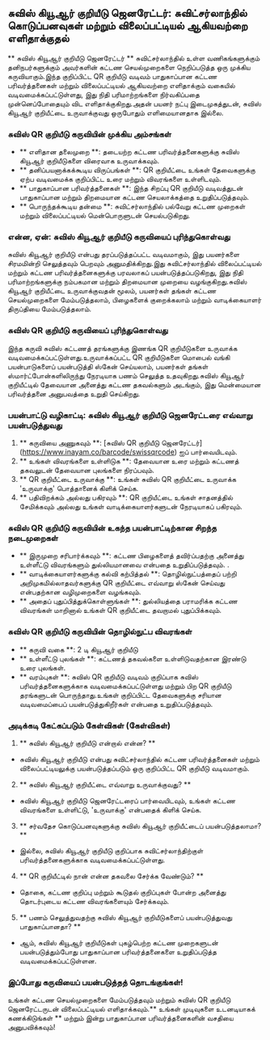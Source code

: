 ## சுவிஸ் கியூஆர் குறியீடு ஜெனரேட்டர்: சுவிட்சர்லாந்தில் கொடுப்பனவுகள் மற்றும் விலைப்பட்டியல் ஆகியவற்றை எளிதாக்குதல்

** சுவிஸ் கியூஆர் குறியீடு ஜெனரேட்டர் ** சுவிட்சர்லாந்தில் உள்ள வணிகங்களுக்கும் தனிநபர்களுக்கும் அவர்களின் கட்டண செயல்முறைகளை நெறிப்படுத்த ஒரு முக்கிய கருவியாகும்.இந்த குறிப்பிட்ட QR குறியீடு வடிவம் பாதுகாப்பான கட்டண பரிவர்த்தனைகள் மற்றும் விலைப்பட்டியல் ஆகியவற்றை எளிதாக்கும் வகையில் வடிவமைக்கப்பட்டுள்ளது, இது நிதி பரிமாற்றங்களை நிர்வகிப்பதை முன்னெப்போதையும் விட எளிதாக்குகிறது.அதன் பயனர் நட்பு இடைமுகத்துடன், சுவிஸ் கியூஆர் குறியீட்டை உருவாக்குவது ஒருபோதும் எளிமையானதாக இல்லை.

### சுவிஸ் QR குறியீடு கருவியின் முக்கிய அம்சங்கள்

- ** எளிதான தலைமுறை **: தடையற்ற கட்டண பரிவர்த்தனைகளுக்கு சுவிஸ் கியூஆர் குறியீடுகளை விரைவாக உருவாக்கவும்.
- ** தனிப்பயனாக்கக்கூடிய விருப்பங்கள் **: QR குறியீட்டை உங்கள் தேவைகளுக்கு ஏற்ப வடிவமைக்க குறிப்பிட்ட உரை மற்றும் விவரங்களை உள்ளிடவும்.
- ** பாதுகாப்பான பரிவர்த்தனைகள் **: இந்த சிறப்பு QR குறியீடு வடிவத்துடன் பாதுகாப்பான மற்றும் திறமையான கட்டண செயலாக்கத்தை உறுதிப்படுத்தவும்.
- ** பொருந்தக்கூடிய தன்மை **: சுவிட்சர்லாந்தில் பல்வேறு கட்டண முறைகள் மற்றும் விலைப்பட்டியல் மென்பொருளுடன் செயல்படுகிறது.

### என்ன, ஏன்: சுவிஸ் கியூஆர் குறியீடு கருவியைப் புரிந்துகொள்வது

சுவிஸ் கியூஆர் குறியீடு என்பது தரப்படுத்தப்பட்ட வடிவமாகும், இது பயனர்களை சிரமமின்றி செலுத்தவும் பெறவும் அனுமதிக்கிறது.இது சுவிட்சர்லாந்தில் விலைப்பட்டியல் மற்றும் கட்டண பரிவர்த்தனைகளுக்கு பரவலாகப் பயன்படுத்தப்படுகிறது, இது நிதி பரிமாற்றங்களுக்கு நம்பகமான மற்றும் திறமையான முறையை வழங்குகிறது.சுவிஸ் கியூஆர் குறியீட்டை உருவாக்குவதன் மூலம், பயனர்கள் தங்கள் கட்டண செயல்முறைகளை மேம்படுத்தலாம், பிழைகளைக் குறைக்கலாம் மற்றும் வாடிக்கையாளர் திருப்தியை மேம்படுத்தலாம்.

### சுவிஸ் QR குறியீடு கருவியைப் புரிந்துகொள்வது

இந்த கருவி சுவிஸ் கட்டணத் தரங்களுக்கு இணங்க QR குறியீடுகளை உருவாக்க வடிவமைக்கப்பட்டுள்ளது.உருவாக்கப்பட்ட QR குறியீடுகளை மொபைல் வங்கி பயன்பாடுகளைப் பயன்படுத்தி ஸ்கேன் செய்யலாம், பயனர்கள் தங்கள் ஸ்மார்ட்போன்களிலிருந்து நேரடியாக பணம் செலுத்த உதவுகிறது.சுவிஸ் கியூஆர் குறியீட்டில் தேவையான அனைத்து கட்டண தகவல்களும் அடங்கும், இது மென்மையான பரிவர்த்தனை அனுபவத்தை உறுதி செய்கிறது.

### பயன்பாட்டு வழிகாட்டி: சுவிஸ் கியூஆர் குறியீடு ஜெனரேட்டரை எவ்வாறு பயன்படுத்துவது

1. ** கருவியை அணுகவும் **: [சுவிஸ் QR குறியீடு ஜெனரேட்டர்] (https://www.inayam.co/barcode/swissqrcode) ஐப் பார்வையிடவும்.
2. ** உங்கள் விவரங்களை உள்ளிடுக **: தேவையான உரை மற்றும் கட்டணத் தகவலுடன் தேவையான புலங்களை நிரப்பவும்.
3. ** QR குறியீட்டை உருவாக்கு **: உங்கள் சுவிஸ் QR குறியீட்டை உருவாக்க 'உருவாக்கு' பொத்தானைக் கிளிக் செய்க.
4. ** பதிவிறக்கம் அல்லது பகிரவும் **: QR குறியீட்டை உங்கள் சாதனத்தில் சேமிக்கவும் அல்லது உங்கள் வாடிக்கையாளர்களுடன் நேரடியாகப் பகிரவும்.

### சுவிஸ் QR குறியீடு கருவியின் உகந்த பயன்பாட்டிற்கான சிறந்த நடைமுறைகள்

- ** இருமுறை சரிபார்க்கவும் **: கட்டண பிழைகளைத் தவிர்ப்பதற்கு அனைத்து உள்ளீட்டு விவரங்களும் துல்லியமானவை என்பதை உறுதிப்படுத்தவும்.
.
- ** வாடிக்கையாளர்களுக்கு கல்வி கற்பித்தல் **: தொழில்நுட்பத்தைப் பற்றி அறிமுகமில்லாதவர்களுக்கு QR குறியீட்டை எவ்வாறு ஸ்கேன் செய்வது என்பதற்கான வழிமுறைகளை வழங்கவும்.
- ** அதைப் புதுப்பித்துக்கொள்ளுங்கள் **: துல்லியத்தை பராமரிக்க கட்டண விவரங்கள் மாறினால் உங்கள் QR குறியீட்டை தவறாமல் புதுப்பிக்கவும்.

### சுவிஸ் QR குறியீடு கருவியின் தொழில்நுட்ப விவரங்கள்

- ** கருவி வகை **: 2 டி கியூஆர் குறியீடு
- ** உள்ளீட்டு புலங்கள் **: கட்டணத் தகவல்களை உள்ளிடுவதற்கான இரண்டு உரை புலங்கள்.
- ** வரம்புகள் **: சுவிஸ் QR குறியீடு வடிவம் குறிப்பாக சுவிஸ் பரிவர்த்தனைகளுக்காக வடிவமைக்கப்பட்டுள்ளது மற்றும் பிற QR குறியீடு தரங்களுடன் பொருந்தாது.உங்கள் குறிப்பிட்ட தேவைகளுக்கு சரியான வடிவமைப்பைப் பயன்படுத்துகிறீர்கள் என்பதை உறுதிப்படுத்தவும்.

### அடிக்கடி கேட்கப்படும் கேள்விகள் (கேள்விகள்)

1. ** சுவிஸ் கியூஆர் குறியீடு என்றால் என்ன? **
- சுவிஸ் கியூஆர் குறியீடு என்பது சுவிட்சர்லாந்தில் கட்டண பரிவர்த்தனைகள் மற்றும் விலைப்பட்டியலுக்கு பயன்படுத்தப்படும் ஒரு குறிப்பிட்ட QR குறியீடு வடிவமாகும்.

2. ** சுவிஸ் கியூஆர் குறியீட்டை எவ்வாறு உருவாக்குவது? **
- சுவிஸ் கியூஆர் குறியீடு ஜெனரேட்டரைப் பார்வையிடவும், உங்கள் கட்டண விவரங்களை உள்ளிட்டு, 'உருவாக்கு' என்பதைக் கிளிக் செய்க.

3. ** சர்வதேச கொடுப்பனவுகளுக்கு சுவிஸ் கியூஆர் குறியீட்டைப் பயன்படுத்தலாமா? **
- இல்லை, சுவிஸ் கியூஆர் குறியீடு குறிப்பாக சுவிட்சர்லாந்திற்குள் பரிவர்த்தனைகளுக்காக வடிவமைக்கப்பட்டுள்ளது.

4. ** QR குறியீட்டில் நான் என்ன தகவலை சேர்க்க வேண்டும்? **
- தொகை, கட்டண குறிப்பு மற்றும் கூடுதல் குறிப்புகள் போன்ற அனைத்து தொடர்புடைய கட்டண விவரங்களையும் சேர்க்கவும்.

5. ** பணம் செலுத்துவதற்கு சுவிஸ் கியூஆர் குறியீடுகளைப் பயன்படுத்துவது பாதுகாப்பானதா? **
- ஆம், சுவிஸ் கியூஆர் குறியீடுகள் புகழ்பெற்ற கட்டண முறைகளுடன் பயன்படுத்தும்போது பாதுகாப்பான பரிவர்த்தனைகளை உறுதிப்படுத்த வடிவமைக்கப்பட்டுள்ளன.

### இப்போது கருவியைப் பயன்படுத்தத் தொடங்குங்கள்!

உங்கள் கட்டண செயல்முறைகளை மேம்படுத்தவும் மற்றும் சுவிஸ் QR குறியீடு ஜெனரேட்டருடன் விலைப்பட்டியல் எளிதாக்கவும்.** உங்கள் முடிவுகளை உடனடியாகக் கணக்கிடுங்கள் ** மற்றும் இன்று பாதுகாப்பான பரிவர்த்தனைகளின் வசதியை அனுபவிக்கவும்!
